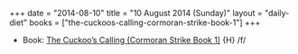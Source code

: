 +++
date = "2014-08-10"
title = "10 August 2014 (Sunday)"
layout = "daily-diet"
books = ["the-cuckoos-calling-cormoran-strike-book-1"]
+++


* Book: [The Cuckoo’s Calling (Cormoran Strike Book 1)](/books/the-cuckoos-calling-cormoran-strike-book-1) {H} /f/